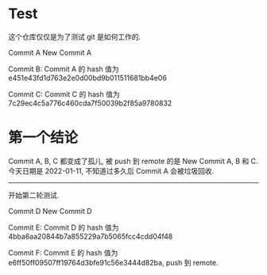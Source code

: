 # Test

这个仓库仅仅是为了测试 git 是如何工作的.

Commit A
New Commit A

Commit B: Commit A 的 hash 值为 e451e43fd1d763e2e0d00bd9b011511681bb4e06

Commit C: Commit C 的 hash 值为 7c29ec4c5a776c460cda7f50039b2f85a9780832

# 第一个结论

Commit A, B, C 都变成了孤儿,
被 push 到 remote 的是 New Commit A, B 和 C.
今天日期是 2022-01-11, 不知道过多久后 Commit A 会被垃圾回收.

---

开始第二轮测试.

Commit D
New Commit D

Commit E: Commit D 的 hash 值为 4bba6aa20844b7a855229a7b5065fcc4cdd04f48

Commit F: Commit E 的 hash 值为 e6ff50ff09507ff19764d3bfe91c56e3444d82ba, push 到 remote.
